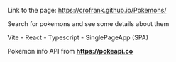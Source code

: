 Link to the page: https://crofrank.github.io/Pokemons/

Search for pokemons and see some details about them

Vite - React - Typescript - SinglePageApp (SPA)

Pokemon info API from **https://pokeapi.co**

